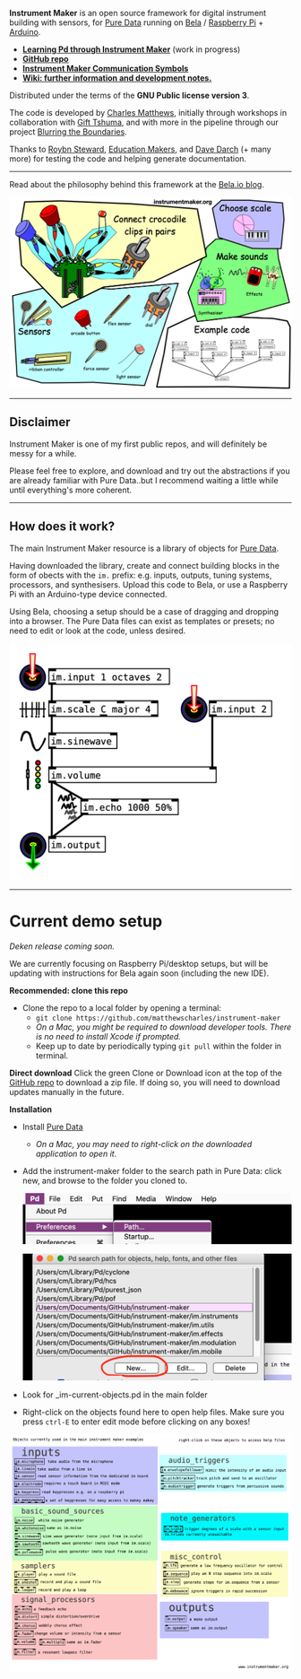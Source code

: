 **Instrument Maker** is an open source framework for digital instrument building with sensors, for [Pure Data](http://puredata.info/) running on [Bela](http://bela.io) / [Raspberry Pi](https://www.raspberrypi.org/) + [Arduino](https://www.arduino.cc/).  

<!--Some rough documentation is being generated here: <https://instrumentmaker.org/im-reference/>.-->

- [**Learning Pd through Instrument Maker**](documentation/manual/learning-pd-through-im.md) (work in progress)
- [**GitHub repo**](https://github.com/matthewscharles/instrument-maker/)
- [**Instrument Maker Communication Symbols**](https://instrumentmaker.org/instrument-maker-symbols/)
- [**Wiki: further information and development notes.**](https://github.com/matthewscharles/instrument-maker/wiki)  
<!-- - **[Education Makers version](https://github.com/educationmakers/instrument-maker)** (development in an education technology context with Milieux Institute). -->

Distributed under the terms of the **GNU Public license version 3**.

The code is developed by [Charles Matthews](http://ardisson.net/), initially through workshops in collaboration with [Gift Tshuma](http://www.utchoir.com/), and with more in the pipeline through our project [Blurring the Boundaries](http://www.blurringtheboundaries.org/).  

Thanks to [Roybn Steward](https://www.robynsteward.com/music), [Education Makers](http://www.educationmakers.ca/), and [Dave Darch](http://alittlelearning.org/) (+ many more) for testing the code and helping generate documentation.

---

Read about the philosophy behind this framework at the [Bela.io blog](https://blog.bela.io/2019/08/20/towards-disabled-artist-led-music-technology-charles-matthews/).


![A diagram illustrating different aspects of the instrument maker framework: sensors, scales, effects, and code.](documentation/readme-images/im-sensors.png)

---

## Disclaimer

Instrument Maker is one of my first public repos, and will definitely be messy for a while.

Please feel free to explore, and download and try out the abstractions if you are already familiar with Pure Data..but I recommend waiting a little while until everything's more coherent.

---

## How does it work?

The main Instrument Maker resource is a library of objects for [Pure Data](http://puredata.info/).

Having downloaded the library, create and connect building blocks in the form of obects with the `im.` prefix: e.g. inputs, outputs, tuning systems, processors, and synthesisers. Upload this code to Bela, or use a Raspberry Pi with an Arduino-type device connected.  

Using Bela, choosing a setup should be a case of dragging and dropping into a browser. The Pure Data files can exist as templates or presets; no need to edit or look at the code, unless desired.

![A screenshot of the Instrument Maker objects in Pure Data: a white screen, featuring minimal outlined boxes with black connecting lines. The boxes are labelled: input, scale, sinewave, volume, and they are connected to further boxes labelled echo and output. The lines are drawn from the top, through each of the boxes in various inlets and outlets, into a box labelled output.](documentation/readme-images/im-scale.png)

----

# Current demo setup

*Deken release coming soon.*

We are currently focusing on Raspberry Pi/desktop setups, but will be updating with instructions for Bela again soon (including the new IDE).  

**Recommended: clone this repo**

- Clone the repo to a local folder by opening a terminal:
  - `git clone https://github.com/matthewscharles/instrument-maker`
  - *On a Mac, you might be required to download developer tools. There is no need to install Xcode if prompted.*
  - Keep up to date by periodically typing `git pull` within the folder in terminal.

**Direct download**
Click the green Clone or Download icon at the top of the [GitHub repo](https://github.com/matthewscharles/instrument-maker) to download a zip file.  If doing so, you will need to download updates manually in the future.

**Installation**

- Install [Pure Data](http://puredata.info/downloads)

  - *On a Mac, you may need to right-click on the downloaded application to open it.*

- Add the instrument-maker folder to the search path in Pure Data: click new, and browse to the folder you cloned to.

  ![](documentation/readme-images/add-path.png)

  ![](documentation/readme-images/add-path2.png)

- Look for \_im-current-objects.pd in the main folder

- Right-click on the objects found here to open help files.  Make sure you press `ctrl-E` to enter edit mode before clicking on any boxes!

![a list of current objects](documentation/readme-images/current-objects-pd.png)
